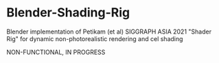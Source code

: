 # Blender-Shading-Rig
Blender implementation of Petikam (et al) SIGGRAPH ASIA 2021 "Shader Rig" for dynamic non-photorealistic rendering and cel shading

NON-FUNCTIONAL, IN PROGRESS
